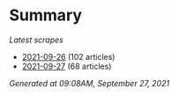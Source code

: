 # Summary
*Latest scrapes*
* [2021-09-26](https://github.com/nuuuwan/news_lk/blob/data/news_lk.2021-09-26.json) (102 articles)
* [2021-09-27](https://github.com/nuuuwan/news_lk/blob/data/news_lk.2021-09-27.json) (68 articles)

*Generated at 09:08AM, September 27, 2021*